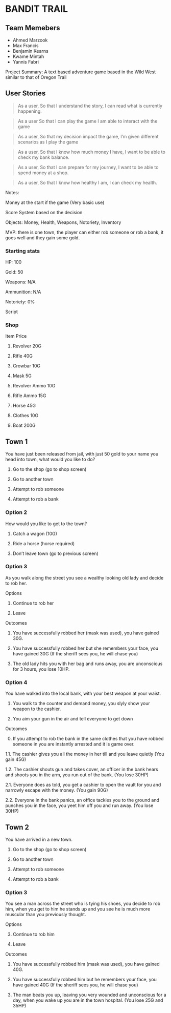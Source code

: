 # BANDIT TRAIL

  ##  Team Memebers
- Ahmed Marzook
- Max Francis
- Benjamin Kearns
- Kwame Mintah
- Yannis Fabri

Project Summary: A text based adventure game based in the Wild West similar to that of Oregon Trail

## User Stories
>As a user,
So that I understand the story,
I can read what is currently happening.


>As a user
So that I can play the game
I am able to interact with the game

>As a user,
So that my decision impact the game,
I’m given different scenarios as I play the game

>As a user,
So that I know how much money I have,
I want to be able to check my bank balance.

>As a user,
So that I can prepare for my journey,
I want to be able to spend money at a shop.

>As a user,
So that I know how healthy I am,
I can check my health.

Notes:

Money at the start if the game (Very basic use)

Score System based on the decision

Objects: Money, Health, Weapons, Notoriety, Inventory

MVP: there is one town, the player can either rob someone or rob a bank, it goes well and they gain some gold.

### Starting stats

HP: 100

Gold: 50

Weapons: N/A

Ammunition: N/A

Notoriety: 0%

Script

### Shop

Item Price

1.  Revolver 20G
    
2.  Rifle 40G
    
3.  Crowbar 10G
    
4.  Mask 5G
    
5.  Revolver Ammo 10G
    
6.  Rifle Ammo 15G
    
7.  Horse 45G
    
8.  Clothes 10G
    
9.  Boat 200G
    
## Town 1

You have just been released from jail, with just 50 gold to your name you head into town, what would you like to do?

1.  Go to the shop (go to shop screen)
    
2.  Go to another town
    
3.  Attempt to rob someone
    
4.  Attempt to rob a bank

### Option 2

How would you like to get to the town?
1.  Catch a wagon (10G)
    
2.  Ride a horse (horse required)
    
3.  Don’t leave town (go to previous screen)

### Option 3

As you walk along the street you see a wealthy looking old lady and decide to rob her.

Options
1.  Continue to rob her
    
2.  Leave
    
Outcomes

1.  You have successfully robbed her (mask was used), you have gained 30G.
    
2.  You have successfully robbed her but she remembers your face, you have gained 30G (If the sheriff sees you, he will chase you)
    
3.  The old lady hits you with her bag and runs away, you are unconscious for 3 hours, you lose 10HP.

### Option 4

You have walked into the local bank, with your best weapon at your waist.

1.  You walk to the counter and demand money, you slyly show your weapon to the cashier.
    
2.  You aim your gun in the air and tell everyone to get down
    
Outcomes

0. If you attempt to rob the bank in the same clothes that you have robbed someone in you are instantly arrested and it is game over.

1.1. The cashier gives you all the money in her till and you leave quietly (You gain 45G)

1.2. The cashier shouts gun and takes cover, an officer in the bank hears and shoots you in the arm, you run out of the bank. (You lose 30HP)

2.1. Everyone does as told, you get a cashier to open the vault for you and narrowly escape with the money. (You gain 90G)

2.2. Everyone in the bank panics, an office tackles you to the ground and punches you in the face, you yeet him off you and run away. (You lose 30HP)

## Town 2

You have arrived in a new town.

1.  Go to the shop (go to shop screen)
    
2.  Go to another town
    
3.  Attempt to rob someone
    
4.  Attempt to rob a bank
    
### Option 3

You see a man across the street who is tying his shoes, you decide to rob him, when you get to him he stands up and you see he is much more muscular than you previously thought.

Options

3.  Continue to rob him
    
4.  Leave
    
Outcomes

1.  You have successfully robbed him (mask was used), you have gained 40G.
    
2.  You have successfully robbed him but he remembers your face, you have gained 40G (If the sheriff sees you, he will chase you)
    
3.  The man beats you up, leaving you very wounded and unconscious for a day, when you wake up you are in the town hospital. (You lose 25G and 35HP)
